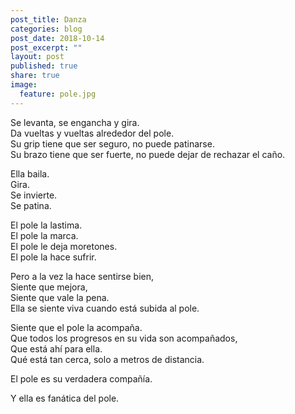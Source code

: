 ```yaml
---
post_title: Danza
categories: blog
post_date: 2018-10-14
post_excerpt: ""
layout: post
published: true
share: true
image:
  feature: pole.jpg
---
```

Se levanta, se engancha y gira.<br>
Da vueltas y vueltas alrededor del pole.<br>
Su grip tiene que ser seguro, no puede patinarse.<br>
Su brazo tiene que ser fuerte, no puede dejar de rechazar el caño.

Ella baila.<br>
Gira.<br>
Se invierte.<br>
Se patina.

El pole la lastima.<br>
El pole la marca.<br>
El pole le deja moretones.<br>
El pole la hace sufrir.

Pero a la vez la hace sentirse bien,<br>
Siente que mejora,<br>
Siente que vale la pena.<br>
Ella se siente viva cuando está subida al pole.

Siente que el pole la acompaña.<br>
Que todos los progresos en su vida son acompañados,<br>
Que está ahí para ella.<br>
Qué está tan cerca, solo a metros de distancia.

El pole es su verdadera compañía.

Y ella es fanática del pole.
